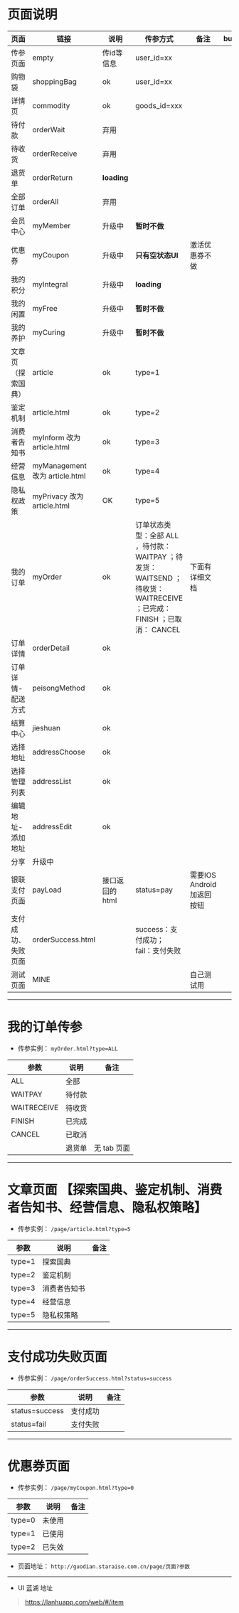 # 页面说明

|页面|链接|说明|传参方式|备注|bug|
|---|---|----|---|---|---|
|传参页面|empty|传id等信息|user_id=xx|
|购物袋|shoppingBag|ok|user_id=xx|
|详情页|commodity|ok|goods_id=xxx|
|待付款|orderWait |弃用||
|待收货|orderReceive |弃用||
|退货单|orderReturn |**loading**||
|全部订单|orderAll |弃用||
|会员中心|myMember|升级中|**暂时不做**
|优惠券|myCoupon|升级中|**只有空状态UI**|激活优惠券不做
|我的积分|myIntegral|升级中|**loading**
|我的闲置|myFree|升级中|**暂时不做**
|我的养护|myCuring|升级中|**暂时不做**
|文章页（探索国典）|article|ok|type=1|
|鉴定机制|article.html|ok|type=2
|消费者告知书|myInform  改为 article.html|ok|type=3
|经营信息|myManagement 改为 article.html|ok|type=4|
|隐私权政策|myPrivacy 改为 article.html |OK|type=5
|我的订单|myOrder|ok|订单状态类型：全部 ALL ，待付款： WAITPAY ；待发货： WAITSEND ； 待收货： WAITRECEIVE ；已完成： FINISH ；已取消： CANCEL|下面有详细文档
|订单详情|orderDetail|ok|
|订单详情-配送方式|peisongMethod|ok|
|结算中心|jieshuan|ok|
|选择地址|addressChoose|ok|
|选择管理列表|addressList|ok|
|编辑地址-添加地址|addressEdit|ok|
|分享|升级中
|银联支付页面|payLoad|接口返回的html|status=pay|需要IOS Android 加返回按钮
|支付成功、失败页面|orderSuccess.html||success：支付成功； fail：支付失败
|测试页面|MINE|||自己测试用

***

# 我的订单传参
- 传参实例： `myOrder.html?type=ALL`

|参数|说明|备注|
|---|---|---|
|ALL|全部||
|WAITPAY|待付款|
|WAITRECEIVE|待收货|
|FINISH|已完成|
|CANCEL|已取消|
||退货单|无 tab 页面|



***

# 文章页面 【探索国典、鉴定机制、消费者告知书、经营信息、隐私权策略】
- 传参实例： `/page/article.html?type=5`

|参数|说明|备注|
|---|---|---|
|type=1|探索国典||
|type=2|鉴定机制|
|type=3|消费者告知书|
|type=4|经营信息|
|type=5|隐私权策略|


***

# 支付成功失败页面
- 传参实例： `/page/orderSuccess.html?status=success`

|参数|说明|备注|
|---|---|---|
|status=success|支付成功||
|status=fail|支付失败||



***

# 优惠券页面
- 传参实例： `/page/myCoupon.html?type=0`

|参数|说明|备注|
|---|---|---|
|type=0|未使用||
|type=1|已使用||
|type=2|已失效||


























- 页面地址： `http://guodian.staraise.com.cn/page/页面?参数`


***

- UI 蓝湖 地址

> https://lanhuapp.com/web/#/item


